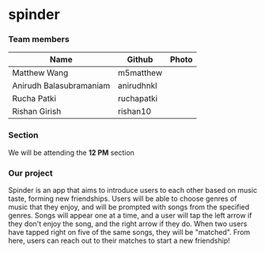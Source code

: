 # spinder

### Team members
|Name|Github|Photo|
|---|---|---|
|Matthew Wang|m5matthew||
|Anirudh Balasubramaniam|	anirudhnkl||
|Rucha Patki|	ruchapatki||
|Rishan Girish|	rishan10||

### Section
We will be attending the **12 PM** section

### Our project
Spinder is an app that aims to introduce users to each other based on music taste, forming new friendships. Users will be able to choose genres of music that they enjoy, and will be prompted with songs from the specified genres. Songs will appear one at a time, and a user will tap the left arrow if they don't enjoy the song, and the right arrow if they do. When two users have tapped right on five of the same songs, they will be "matched". From here, users can reach out to their matches to start a new friendship!
